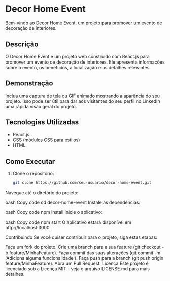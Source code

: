 # Decor Home Event

Bem-vindo ao Decor Home Event, um projeto para promover um evento de decoração de interiores.

## Descrição

O Decor Home Event é um projeto web construído com React.js para promover um evento de decoração de interiores. Ele apresenta informações sobre o evento, os benefícios, a localização e os detalhes relevantes.

## Demonstração

Inclua uma captura de tela ou GIF animado mostrando a aparência do seu projeto. Isso pode ser útil para dar aos visitantes do seu perfil no LinkedIn uma rápida visão geral do projeto.

## Tecnologias Utilizadas

- React.js
- CSS (módulos CSS para estilos)
- HTML

## Como Executar

1. Clone o repositório:

   ```bash
   git clone https://github.com/seu-usuario/decor-home-event.git
Navegue até o diretório do projeto:

bash
Copy code
cd decor-home-event
Instale as dependências:

bash
Copy code
npm install
Inicie o aplicativo:

bash
Copy code
npm start
O aplicativo estará disponível em http://localhost:3000.

Contribuindo
Se você quiser contribuir para o projeto, siga estas etapas:

Faça um fork do projeto.
Crie uma branch para a sua feature (git checkout -b feature/MinhaFeature).
Faça commit das suas alterações (git commit -m 'Adiciona alguma funcionalidade').
Faça push para a branch (git push origin feature/MinhaFeature).
Abra um Pull Request.
Licença
Este projeto é licenciado sob a Licença MIT - veja o arquivo LICENSE.md para mais detalhes.
